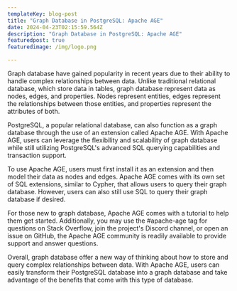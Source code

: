 ```yaml
---
templateKey: blog-post
title: "Graph Database in PostgreSQL: Apache AGE"
date: 2024-04-23T02:15:59.564Z
description: "Graph Database in PostgreSQL: Apache AGE"
featuredpost: true
featuredimage: /img/logo.png

---
```

<!--StartFragment-->

Graph database have gained popularity in recent years due to their ability to handle complex relationships between data. Unlike traditional relational database, which store data in tables, graph database represent data as nodes, edges, and properties. Nodes represent entities, edges represent the relationships between those entities, and properties represent the attributes of both.

PostgreSQL, a popular relational database, can also function as a graph database through the use of an extension called Apache AGE. With Apache AGE, users can leverage the flexibility and scalability of graph database while still utilizing PostgreSQL's advanced SQL querying capabilities and transaction support.

To use Apache AGE, users must first install it as an extension and then model their data as nodes and edges. Apache AGE comes with its own set of SQL extensions, similar to Cypher, that allows users to query their graph database. However, users can also still use SQL to query their graph database if desired.

For those new to graph database, Apache AGE comes with a tutorial to help them get started. Additionally, you may use the #apache-age tag for questions on Stack Overflow, join the project's Discord channel, or open an issue on GitHub, the Apache AGE community is readily available to provide support and answer questions.

Overall, graph database offer a new way of thinking about how to store and query complex relationships between data. With Apache AGE, users can easily transform their PostgreSQL database into a graph database and take advantage of the benefits that come with this type of database.

<!--EndFragment-->